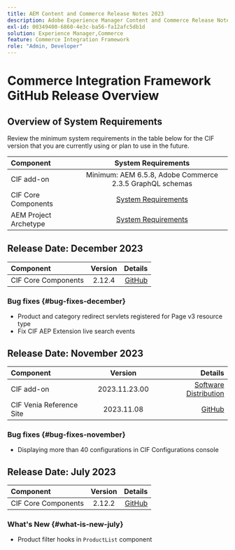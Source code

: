 ```yaml
---
title: AEM Content and Commerce Release Notes 2023
description: Adobe Experience Manager Content and Commerce Release Notes 2023.
exl-id: 00349400-6860-4e3c-ba56-fa12afc5db1d
solution: Experience Manager,Commerce
feature: Commerce Integration Framework
role: "Admin, Developer"
---
```

# Commerce Integration Framework GitHub Release Overview

## Overview of System Requirements

Review the minimum system requirements in the table below for the CIF version that you are currently using or plan to use in the future.

|Component|                                       System Requirements                                       |
|:-------|:-----------------------------------------------------------------------------------------------:|
|CIF add-on |                    Minimum: AEM 6.5.8, Adobe Commerce 2.3.5 GraphQL schemas                     |
|CIF Core Components | [System Requirements](https://github.com/adobe/aem-core-cif-components/blob/master/VERSIONS.md) |
|AEM Project Archetype |  [System Requirements](https://github.com/adobe/aem-project-archetype/blob/master/VERSIONS.md)  |

## Release Date: December 2023

|Component| Version |                                                                                                    Details |
|:-------|:-------:|-----------------------------------------------------------------------------------------------------------:|
|CIF Core Components | 2.12.4  | [GitHub](https://github.com/adobe/aem-core-cif-components/releases/tag/core-cif-components-reactor-2.12.4) |

### Bug fixes {#bug-fixes-december}

* Product and category redirect servlets registered for Page v3 resource type
* Fix CIF AEP Extension live search events

## Release Date: November 2023

|Component|    Version    |                                                                                                                                                                                                                                             Details |
|:-------|:-------------:|----------------------------------------------------------------------------------------------------------------------------------------------------------------------------------------------------------------------------------------------------:|
|CIF add-on | 2023.11.23.00 | [Software Distribution](https://experience.adobe.com/#/downloads/content/software-distribution/en/aem.html?package=%2Fcontent%2Fsoftware-distribution%2Fen%2Fdetails.html%2Fcontent%2Fdam%2Faem%2Fpublic%2Faem-commerce-addon-65-2023.11.23.00.zip) |
|CIF Venia Reference Site|  2023.11.08   | [GitHub](https://github.com/adobe/aem-cif-guides-venia/releases/tag/venia-2023.11.08) |

### Bug fixes {#bug-fixes-november}

* Displaying more than 40 configurations in CIF Configurations console

## Release Date: July 2023

|Component| Version |                                                                                                       Details |
|:-------|:-------:|--------------------------------------------------------------------------------------------------------------:|
|CIF Core Components | 2.12.2  | [GitHub](https://github.com/adobe/aem-core-cif-components/releases/tag/core-cif-components-reactor-2.12.2) |

### What's New {#what-is-new-july}

* Product filter hooks in `ProductList` component
